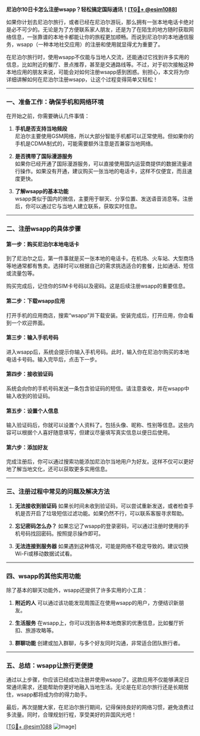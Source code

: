 **尼泊尔10日卡怎么注册wsapp？轻松搞定国际通讯！[[TG💪+ @esim1088](https://t.me/s/esim1088)]**

如果你计划去尼泊尔旅行，或者已经在尼泊尔游玩，那么拥有一张本地电话卡绝对是必不可少的。无论是为了方便联系家人朋友，还是为了在陌生的地方随时获取网络信息，一张靠谱的本地卡都能让你的旅程更加顺畅。而说到尼泊尔的本地通信服务，wsapp（一种本地社交应用）的注册和使用就显得尤为重要了。

在尼泊尔旅行时，使用wsapp不仅能与当地人交流，还能通过它找到许多实用的信息，比如附近的餐厅、景点推荐，甚至是交通路线等。不过，对于初次接触这种本地应用的朋友来说，可能会对如何注册wsapp感到困惑。别担心，本文将为你详细讲解如何在尼泊尔注册wsapp，让这个过程变得简单又轻松！

---

### 一、准备工作：确保手机和网络环境

在开始之前，你需要确认几件事情：

1. **手机是否支持当地频段**  
   尼泊尔主要使用GSM网络，所以大部分智能手机都可以正常使用。但如果你的手机是CDMA制式的，可能需要额外注意是否兼容当地网络。

2. **是否携带了国际漫游服务**  
   如果你已经开通了国际漫游服务，可以直接使用国内运营商提供的数据流量进行操作。如果没有开通，建议购买一张当地的电话卡，这样不仅便宜，而且速度更快。

3. **了解wsapp的基本功能**  
   wsapp类似于国内的微信，主要用于聊天、分享位置、发送语音消息等。注册后，你可以通过它与当地人建立联系，获取实时信息。

---

### 二、注册wsapp的具体步骤

#### 第一步：购买尼泊尔本地电话卡
到了尼泊尔之后，第一件事就是买一张本地的电话卡。在机场、火车站、大型商场等地通常都有售卖。选择时可以根据自己的需求挑选适合的套餐，比如通话、短信或流量包等。

购买完成后，记住你的SIM卡号码以及密码。这是后续注册wsapp的重要信息。

#### 第二步：下载wsapp应用
打开手机的应用商店，搜索“wsapp”并下载安装。安装完成后，打开应用，你会看到一个欢迎界面。

#### 第三步：输入手机号码
进入wsapp后，系统会提示你输入手机号码。此时，输入你在尼泊尔购买的本地电话卡号码。输入完毕后，点击下一步。

#### 第四步：接收验证码
系统会向你的手机号码发送一条包含验证码的短信。请注意查收，并在wsapp中输入收到的验证码。

#### 第五步：设置个人信息
输入验证码后，你就可以设置个人资料了。包括头像、昵称、性别等信息。这些内容可以根据个人喜好随意填写，但建议尽量填写真实信息以便日后使用。

#### 第六步：添加好友
完成注册后，你可以通过搜索功能添加尼泊尔当地用户为好友。这样不仅可以更好地了解当地文化，还可以获取更多实用信息。

---

### 三、注册过程中常见的问题及解决方法

1. **无法接收到验证码**
   如果长时间未收到验证码，可以尝试重新发送，或者检查手机是否开启了垃圾短信过滤功能。如果仍然不行，可以联系客服寻求帮助。

2. **忘记密码怎么办？**
   如果忘记了wsapp的登录密码，可以通过注册时使用的手机号码找回密码。按照提示操作即可。

3. **无法连接到服务器**
   如果遇到这种情况，可能是网络不稳定导致的。建议切换Wi-Fi或移动数据试试看。

---

### 四、wsapp的其他实用功能

除了基本的聊天功能外，wsapp还提供了许多实用的小工具：

1. **附近的人**
   可以通过该功能发现周围正在使用wsapp的用户，方便结识新朋友。

2. **生活服务**
   在wsapp上，你可以找到各种本地商家的优惠信息，比如餐厅折扣、旅游攻略等。

3. **群聊功能**
   创建或加入群聊，与多个好友同时沟通，非常适合团队旅行者。

---

### 五、总结：wsapp让旅行更便捷

通过以上步骤，你应该已经成功注册并使用wsapp了。这款应用不仅能够满足日常通讯需求，还能帮助你更好地融入当地生活。无论是在尼泊尔旅行还是长期居住，wsapp都将成为你的得力助手。

最后，再次提醒大家，在尼泊尔旅行期间，记得保持良好的网络习惯，避免浪费过多流量。同时，合理规划行程，享受美好的异国风光吧！

[[TG💪+ @esim1088](https://t.me/s/esim1088) ![Image](https://i.postimg.cc/4NQfJmqS/Snipaste-2025-05-13-00-14-12.png)]